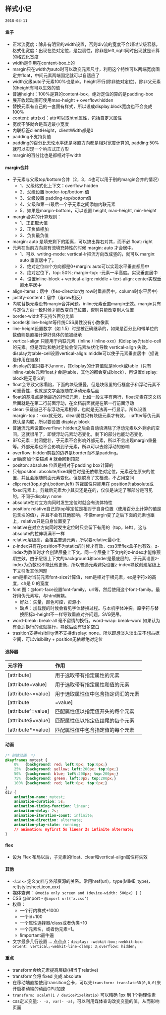 ## 样式小记
`2018-03-11`

#### 盒子

- 正常流宽度：除非有明显的width设置，否则div流的宽度不会超过父级容器。格式化宽度：出现在绝对定位，是包裹性，除非是left,right同时出现就是计算的格式化宽度
- width是作用在content-box上的
- margin只在width为auto时可以改变元素尺寸，利用这个特性可以两端宽度固定并float，中间元素两端固定就可以自适应了
- width父级auto子元素100%也是ok，height不行(除非绝对定位)，除非父元素的height有可以生效的值
- 普通height：100%是算的content-box，绝对定位的算的是padding-box
- 展开收起动画可使用max-height + overflow:hidden
- 替换元素有自己的一套固有样式，所以设成display:block宽度也不会变成100%
- content: attr(xx)：attr可以取html属性，包括自定义属性
- 宽度不够就会是首选最小宽度
- 内联标签clientHeight，clientWidth都是0
- padding不支持负值
- padding的百分比无论水平还是竖直方向都是相对宽度计算的, padding:50%就可以实现一个响应式正方形
- margin的百分比也是都相对于width

#### margin合并
- 子元素与父级top/bottom合并（2，3，4也可以用于别的margin合并的情况）
    - 1、父级格式化上下文：overflow hidden
    - 2、父级设置 border-top/bottom 值
    - 3、父级设置 padding-top/bottom值
    - 4、父级和第一/最后一个子元素之间添加内联元素
    - 5、如果是margin-bottom，可以设置 height, max-height, min-height
- margin合并的计算规则：
    - 1、正正取大值
    - 2、正负值相加
    - 3、负负最负值
- margin: auto 是填充剩下的距离，可以搞出靠右对其，而不必 float: right
- 元素在当前方向具有流填充特性的时候 margin: auto 才会居中。
    - 1、可以  writing-mode: vertical-lr把流方向改成竖的，就可以 margin: auto 垂直居中了。
    - 2、绝对定位四个方向都是0+margin: auto可以实现水平垂直都居中
    - 3、绝对定位下，top: 50%; margin-top: -元素一半高度。实现垂直居中
    - 4、设置inline-block + vertical-align: middle + text-align: center实现垂直水平居中
- align-items：居中（flex-direction为 row时垂直居中，column时水平居中）
- justify-content：居中（与row相反）
- 内联替换元素没有margin合并问题。inline元素垂直margin无效。margin只有与定位方向一致时候才能改变自己位置，否则只能改变别人位置
- border-width不支持%百分比值
- border和line-height等传统CSS属性没有小数像素
- line-height设置数字（如 1.5）时是被正确继承的，如果是百分比和带单位的数值则是直接计算好具体的值被继承
- vertical-align 只能用于内联元素（inline / inline-xxx）和display为table-cell的元素。但是浮动和绝对定位会使元素块状化导致 vertical-align 失效。display为table-cell设置vertical-align: middle可以使子元素垂直居中（据说是作用在自身）
- display的值只要不为none，其display的计算值就是block或table（只有 inline-table元素float才会是table，其他的都会变成block），再设置display: block是无意义的
- float会导致父级塌陷，下面的块级重叠，但是块级里的行框盒子和浮动元素不可重叠性，也就是文字会跟随在浮动元素后面
- float的基准点是他最近的行框元素，比如一段文字有两行，float元素在这文档后面就是在第二行前面浮动，在文档前面就是在第一行前面浮动
- clear: 保证自己不与浮动元素相邻，也就是无法再一行显示。所以设置margin-top：-xxx就无效。clear属性只有块级元素才有效， ::affter等伪元素默认是内联，所以要设置 display: block
- 普通流元素设置overflow: hidden之后会自动填满除了浮动元素以外剩余的空间。这就很吊了，即使浮动元素动态变化，剩下的部分也能动态变化
- BFC元素：封闭健壮，子元素不会影响外部元素，所以不会出现margin重叠等。外部元素也不会影响到子元素，所以可以去除浮动的影响
- overflow: hidden剪裁的边界是border而不是padding。
- url后面加个空锚点 # 就会回到顶部
- positon: absolute 位置是相对于padding box计算的
- 只有positon: absolute/fixed属性时是无依赖绝对定位，元素还在原来的位置，并且会跟随前面元素变化。但是脱离了文档流，不占用空间
- clip: rect(top,right,bottom,left) 剪裁属性只能用在 position为absolute或fixed元素上。剪裁后元素大小其实还是在的，仅仅是决定了哪部分是可见的。不同于display: none
- absolute在对立方向同时发生定位时就会有流体特性
- position: relative自己的top等定位是相对于自身位置（使用百分比计算的值是包含块的值），并且不会有其他影响，不像margin变了之后下面的元素也跟上，relative只是自身位置变了
- relative在对立方向同时发生定位时只会留下有用的（top，left），这与absolute的拉伸填满不一样
- relative层级高，会覆盖普通元素，所以要relative最小化
- z-index只有在position不为static的时候才有效，css3里flex盒子也有效。z-index为数值时才会创建层叠上下文。同一个层叠上下文内的z-index才能像预期生效。由于层级上下文的background和border是最底层的，子元素设置z-index为负数也不能比他更低，所以普通元素避免设置z-index导致创建层级上下文引发其他问题
- em是相对当前元素font-size计算值，rem是相对于根元素，ex是字符x的高度，ch是 0 的宽度
- font 图：@font-face设置font-family，url等，然后使用这个font-family。最好用伪元素写，与html解耦。
    - 好处：矢量，颜色可控，资源小
    - 缺点：加载慢的时候会看见字体替换过程。与本机字体冲突。原字符与替换图标x-height不一样导致垂直对齐问题。SVG更吊。
- word-break: break-all   毫不留情的换行。word-wrap: break-word  如果认为有合适换行的点就换行，导致后面有很多空白
- trasition支持visibility但不支持display: none。所以即想淡入淡出又不想占据空间，可以visibility + position无依赖绝对定位

#### 选择器

| 元字符 | 作用 |
| :------| :------ |
| [attribute] | 用于选取带有指定属性的元素 |
| [attribute=value] | 用于选取带有指定属性和值的元素 |
| [attribute~=value] | 用于选取属性值中包含指定词汇的元素 |
| [attribute|=value] | 用于选取带有以指定值开头的属性值的元素，该值必须是整个单词 |
| [attribute^=value] | 匹配属性值以指定值开头的每个元素 |
| [attribute$=value] | 匹配属性值以指定值结尾的每个元素 |
| [attribute*=value] | 匹配属性值中包含指定值的每个元素 |

#### 动画

```css
/* 创建动画  */
@keyframes mytest {
	0%   {background: red; left:0px; top:0px;}
	25%  {background: yellow; left:200px; top:0px;}
	50%  {background: blue; left:200px; top:200px;}
	75%  {background: green; left:0px; top:200px;}
	100% {background: red; left:0px; top:0px;}
}
div {
	animation-name: mytest;
	animation-duration: 5s;
	animation-timing-function: linear;
	animation-delay: 2s;
	animation-iteration-count: infinite;
	animation-direction: alternate;
	animation-play-state: running;
	// animation: myfirst 5s linear 2s infinite alternate;
}
```

#### flex
- 设为 Flex 布局以后，子元素的float、clear和vertical-align属性将失效

#### 其他
- `<link>` 定义文档与外部资源的关系。常用href(url)，type(MIME_type)，rel(stylesheet,icon,xxx)
- 媒体查询： `@media only screen and (device-width: 500px) { }`
- CSS @import - `@import url(‘x.css’)`
- 权重：
    - 一个行内样式+1000
    - 一个id+100
    - 一个属性选择器/class或者伪类+10
    - 一个元素名，或者伪元素+1。
    - !important最牛逼
- 文字最多几行设置 … 点点点：`display: -webkit-box;-webkit-box-orient: vertical;-webkit-line-clamp: 3;overflow: hidden;`

#### 重点
- transform会给元素提高层级(相当于relative)
- transform会将 fixed 变成 absolute
- 在移动端直接使用transition会卡，可以先`transform: translate3D(0,0,0)`来开启移动端的动画GPU加速
- `transform: scaleY(1 / devicePixelRatio)` 可以精确 1px 到 1个物理像素
- css定义变量: `- -a, var(- -a)`，可以利用媒体查询改变变量的值，从而影响页面

